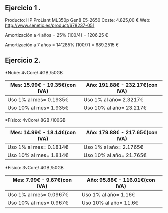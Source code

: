 Ejercicio 1 .
-------
Producto: HP ProLiant ML350p Gen8 E5-2650 
Coste: 4.825,00 € 
Web: http://www.senetic.es/product/678237-051

Amortización a 4 años = 25% (100/4) = 1206.25 €

Amortización a 7 años = 14'285% (100/7) = 689.2515 €


Ejercicio 2.
------
*Nube: 4vCore/ 4GB /50GB

|**Mes**: 15.99€ - 19.35€(con IVA)|**Año**: 191.88€ - 232.17€(con IVA)|
|-----------------------|-----------------------|
|Uso 1% al mes= 0.1935€ | Uso 1% al año= 2.3217€|	
|Uso 10% al mes= 1.935€ | Uso 10% al año= 23.217€|	


*Físico: 4vCore/ 8GB /100GB

|**Mes**: 14.99€ - 18.14€(con IVA)|**Año**: 179.88€ - 217.65€(con IVA)|
|-----------------------|-----------------------|
|Uso 1% al mes= 0.1814€ | Uso 1% al año= 2.1765€|	
|Uso 10% al mes= 1.814€ | Uso 10% al año= 21.765€|

*Físico: 3vCore/ 4GB /50GB

|**Mes**: 7.99€ - 9.67€(con IVA)|**Año**: 95.88€ - 116.01€(con IVA)|
|-----------------------|-----------------------|
|Uso 1% al mes= 0.0967€ | Uso 1% al año= 1.16€|	
|Uso 10% al mes= 0.967€ | Uso 10% al año= 11.6€|
